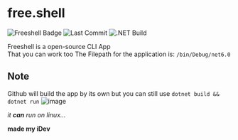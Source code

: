 # free.shell
![Freeshell Badge](https://img.shields.io/badge/Freeshell-Contribute%20Now!-blue) ![Last Commit](https://img.shields.io/github/last-commit/iDevYT/freeshell?style=flat) ![.NET Build](https://img.shields.io/github/workflow/status/iDevYT/freeshell/.NET?label=.NET%20Build&logo=.net&logoColor=blue)

Freeshell is a open-source CLI App  
That you can work too
The Filepath for the application is:
`/bin/Debug/net6.0`
  
## **Note**

Github will build the app by its own but you can still use `dotnet build && dotnet run`
![image](https://user-images.githubusercontent.com/88238063/178503314-8a545a1a-6679-4c6f-9ae3-2cee2c3ec921.png)


 _it **can** run on linux..._

**made my iDev**
